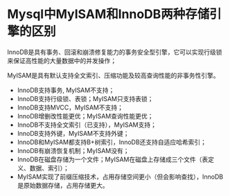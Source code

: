 # Mysql中MyISAM和InnoDB两种存储引擎的区别

InnoDB是具有事务、回滚和崩溃修复能力的事务安全型引擎，它可以实现行级锁来保证高性能的大量数据中的并发操作；

MyISAM是具有默认支持全文索引、压缩功能及较高查询性能的非事务性引擎。

- InnoDB支持事务, MyISAM不支持；
- InnoDB支持行级锁、表锁；MyISAM只支持表锁；
- InnoDB支持MVCC，MyISAM不支持；
- InnoDB增删改性能更优；MyISAM查询性能更优；
- InnoDB不支持全文索引（已支持），MyISAM支持；
- InnoDB支持外键，MyISAM不支持外键；
- InnoDB和MyISAM都支持B+树索引，InnoDB还支持自适应哈希索引；
- InnoDB有崩溃恢复机制；MyISAM没有；
- InnoDB在磁盘存储为一个文件；MyISAM在磁盘上存储成三个文件（表定义、数据、索引）；
- MyISAM实现了前缀压缩技术，占用存储空间更小（但会影响查找），InnoDB是原始数据存储，占用存储更大。